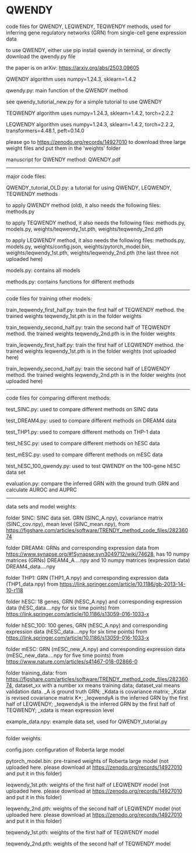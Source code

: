 # QWENDY

code files for QWENDY, LEQWENDY, TEQWENDY methods, used for inferring gene regulatory networks (GRN) from single-cell gene expression data

to use QWENDY, either use 
pip install qwendy
in terminal, or directly download the qwendy.py file

the paper is on arXiv: https://arxiv.org/abs/2503.09605

QWENDY algorithm uses numpy=1.24.3, sklearn=1.4.2

qwendy.py: main function of the QWENDY method

see qwendy_tutorial_new.py for a simple tutorial to use QWENDY


TEQWENDY algorithm uses numpy=1.24.3, sklearn=1.4.2, torch=2.2.2

LEQWENDY algorithm uses numpy=1.24.3, sklearn=1.4.2, torch=2.2.2, transformers=4.48.1, peft=0.14.0

please go to https://zenodo.org/records/14927010 to download three large weight files and put them in the 'weights' folder

manuscript for QWENDY method: QWENDY.pdf

_____________________

major code files:

QWENDY_tutorial_OLD.py: a tutorial for using QWENDY, LEQWENDY, TEQWENDY methods 

to apply QWENDY method (old), it also needs the following files: methods.py

to apply TEQWENDY method, it also needs the following files: methods.py, models.py, weights/teqwendy_1st.pth, weights/teqwendy_2nd.pth

to apply LEQWENDY method, it also needs the following files: methods.py, models.py, weights/config.json, weights/pytorch_model.bin, weights/leqwendy_1st.pth, weights/leqwendy_2nd.pth (the last three not uploaded here)

models.py: contains all models

methods.py: contains functions for different methods

_____________________

code files for training other models:

train_teqwendy_first_half.py: train the first half of TEQWENDY method. the trained weights teqwendy_1st.pth is in the folder weights

train_teqwendy_second_half.py: train the second half of TEQWENDY method. the trained weights teqwendy_2nd.pth is in the folder weights

train_leqwendy_first_half.py: train the first half of LEQWENDY method. the trained weights leqwendy_1st.pth is in the folder weights (not uploaded here)

train_leqwendy_second_half.py: train the second half of LEQWENDY method. the trained weights leqwendy_2nd.pth is in the folder weights (not uploaded here)

_____________________

code files for comparing different methods:

test_SINC.py: used to compare different methods on SINC data

test_DREAM4.py: used to compare different methods on DREAM4 data

test_THP1.py: used to compare different methods on THP-1 data

test_hESC.py: used to compare different methods on hESC data

test_mESC.py: used to compare different methods on mESC data

test_hESC_100_qwendy.py: used to test QWENDY on the 100-gene hESC data set

evaluation.py: compare the inferred GRN with the ground truth GRN and calculate AUROC and AUPRC

_____________________

data sets and model weights:

folder SINC: SINC data set. GRN (SINC_A.npy), covariance matrix (SINC_cov.npy), mean level (SINC_mean.npy), from https://figshare.com/articles/software/TRENDY_method_code_files/28236074

folder DREAM4: GRNs and corresponding expression data from https://www.synapse.org/#!Synapse:syn3049712/wiki/74628, has 10 numpy matrices (GRNs) DREAM4_A....npy and 10 numpy matrices (expression data) DREAM4_data....npy

folder THP1: GRN (THP1_A.npy) and corresponding expression data (THP1_data.npy) from https://link.springer.com/article/10.1186/gb-2013-14-10-r118

folder hESC: 18 genes, GRN (hESC_A.npy) and corresponding expression data (hESC_data....npy for six time points) from https://link.springer.com/article/10.1186/s13059-016-1033-x

folder hESC_100: 100 genes, GRN (hESC_A.npy) and corresponding expression data (hESC_data....npy for six time points) from https://link.springer.com/article/10.1186/s13059-016-1033-x

folder mESC: GRN (mESC_new_A.npy) and corresponding expression data (mESC_new_data....npy for five time points) from https://www.nature.com/articles/s41467-018-02866-0

folder training_data: from https://figshare.com/articles/software/TRENDY_method_code_files/28236074, dataset_xx with a number xx means training data; dataset_val means validation data. _A is ground truth GRN; _Kdata is covariance matrix; _Kstar is revised covariance matrix K*; _leqwendyA is the inferred GRN by the first half of LEQWENDY; _teqwendyA is the inferred GRN by the first half of TEQWENDY; _xdata is mean expression level

example_data.npy: example data set, used for QWENDY_tutorial.py

_____________________

folder weights: 

config.json: configuration of Roberta large model

pytorch_model.bin: pre-trained weights of Roberta large model (not uploaded here. please download at https://zenodo.org/records/14927010 and put it in this folder)

leqwendy_1st.pth: weights of the first half of LEQWENDY model (not uploaded here. please download at https://zenodo.org/records/14927010 and put it in this folder)

leqwendy_2nd.pth: weights of the second half of LEQWENDY model (not uploaded here. please download at https://zenodo.org/records/14927010 and put it in this folder)

teqwendy_1st.pth: weights of the first half of TEQWENDY model

teqwendy_2nd.pth: weights of the second half of TEQWENDY model

